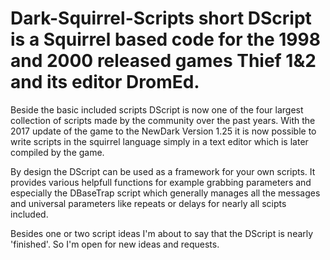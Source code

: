 # Dark-Squirrel-Scripts short DScript is a Squirrel based code for the 1998 and 2000 released games Thief 1&2 and its editor DromEd.

Beside the basic included scripts DScript is now one of the four largest collection of scripts made by the community over the past years.
With the 2017 update of the game to the NewDark Version 1.25 it is now possible to write scripts in the squirrel language simply in a text editor which is later compiled by the game.

By design the DScript can be used as a framework for your own scripts. It provides various helpfull functions for example grabbing parameters and especially the DBaseTrap script which generally manages all the messages and universal parameters like repeats or delays for nearly all scipts included.

Besides one or two  script ideas I'm about to say that the DScript is nearly 'finished'. So I'm open for new ideas and requests.
